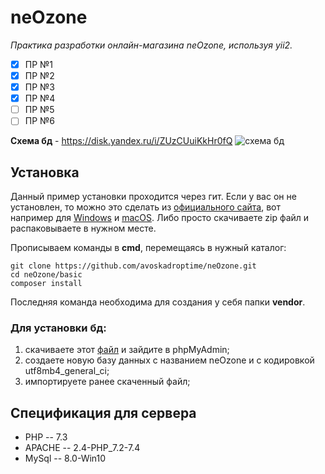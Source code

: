 ﻿# neOzone
 

*Практика разработки онлайн-магазина neOzone, используя yii2.*
 - [x] ПР №1
 - [x] ПР №2
 - [x] ПР №3 
 - [x] ПР №4
 - [ ] ПР №5
 - [ ] ПР №6

**Схема бд** - https://disk.yandex.ru/i/ZUzCUuiKkHr0fQ
![схема бд](https://disk.yandex.ru/i/ZUzCUuiKkHr0fQ)

## Установка
Данный пример установки проходится через гит. Если у вас он не установлен, то можно это сделать из [официального сайта](https://git-scm.com/book/ru/v2/%D0%92%D0%B2%D0%B5%D0%B4%D0%B5%D0%BD%D0%B8%D0%B5-%D0%A3%D1%81%D1%82%D0%B0%D0%BD%D0%BE%D0%B2%D0%BA%D0%B0-Git), вот например для [Windows](https://git-scm.com/download/win) и [macOS](https://git-scm.com/download/mac).
Либо просто скачиваете zip файл и распаковываете в нужном месте.

Прописываем команды в **cmd**, перемещаясь в нужный каталог:

    git clone https://github.com/avoskadroptime/neOzone.git
    cd neOzone/basic
    composer install
Последняя команда необходима для создания у себя папки **vendor**.

### Для установки бд:
1. скачиваете этот [файл](https://disk.yandex.ru/d/N5XVNro9n-nuwg) и зайдите в phpMyAdmin;
2. создаете новую базу данных с названием neOzone и с кодировкой utf8mb4_general_ci;
3. импортируете ранее скаченный файл;


## Спецификация для сервера
- PHP -- 7.3
- APACHE -- 2.4-PHP_7.2-7.4
- MySql -- 8.0-Win10
